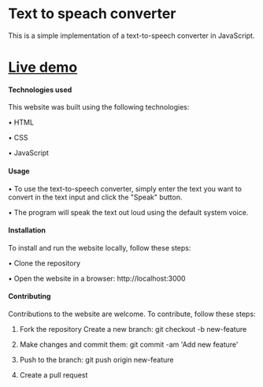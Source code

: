 # Text to speach converter

This is a simple implementation of a text-to-speech converter in JavaScript. 


# [Live demo](https://text-to-speach-converter.vercel.app/)


#### Technologies used


This website was built using the following technologies:

• HTML

• CSS

• JavaScript


#### Usage


• To use the text-to-speech converter, simply enter the text you want to convert in the text input and click the "Speak" button. 

• The program will speak the text out loud using the default system voice.


#### Installation


To install and run the website locally, follow these steps:

• Clone the repository

• Open the website in a browser: http://localhost:3000


#### Contributing


Contributions to the website are welcome. To contribute, follow these steps:

1. Fork the repository Create a new branch: git checkout -b new-feature

2. Make changes and commit them: git commit -am 'Add new feature'

3. Push to the branch: git push origin new-feature

4. Create a pull request
